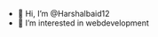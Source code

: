 - 👋 Hi, I’m @Harshalbaid12
- 👀 I’m interested in webdevelopment



<!---
Harshalbaid12/Harshalbaid12 is a ✨ special ✨ repository because its `README.md` (this file) appears on your GitHub profile.
You can click the Preview link to take a look at your changes.
--->
